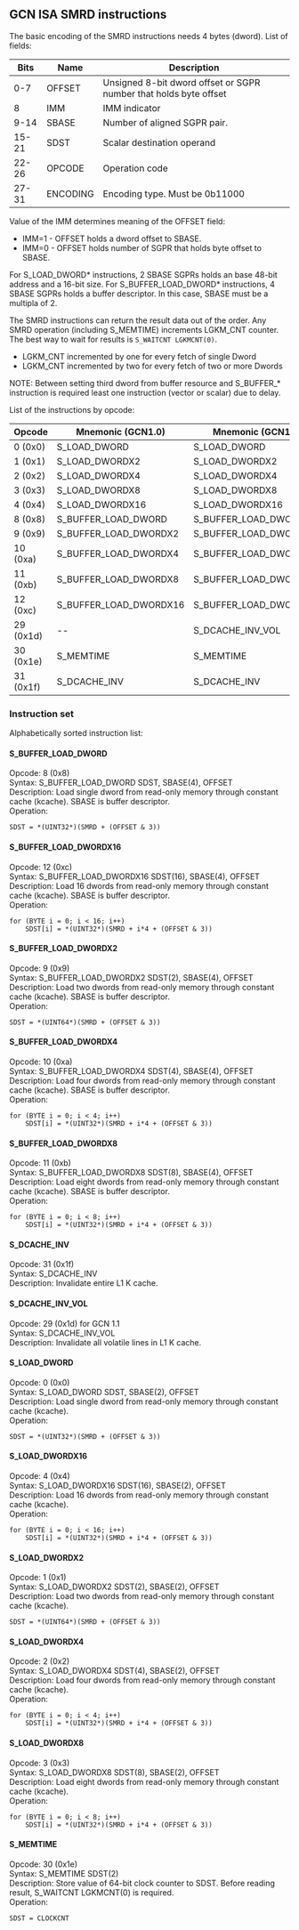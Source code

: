 ## GCN ISA SMRD instructions

The basic encoding of the SMRD instructions needs 4 bytes (dword). List of fields:

Bits  | Name     | Description
------|----------|------------------------------
0-7   | OFFSET   | Unsigned 8-bit dword offset or SGPR number that holds byte offset
8     | IMM      | IMM indicator
9-14  | SBASE    | Number of aligned SGPR pair.
15-21 | SDST     | Scalar destination operand
22-26 | OPCODE   | Operation code
27-31 | ENCODING | Encoding type. Must be 0b11000

Value of the IMM determines meaning of the OFFSET field:

* IMM=1 - OFFSET holds a dword offset to SBASE.
* IMM=0 - OFFSET holds number of SGPR that holds byte offset to SBASE.

For S_LOAD_DWORD\* instructions, 2 SBASE SGPRs holds an base 48-bit address and a
16-bit size.
For S_BUFFER_LOAD_DWORD\* instructions, 4 SBASE SGPRs holds a buffer descriptor.
In this case, SBASE must be a multipla of 2.

The SMRD instructions can return the result data out of the order. Any SMRD operation
(including S_MEMTIME) increments LGKM_CNT counter. The best way to wait for results
is `S_WAITCNT LGKMCNT(0)`.

* LGKM_CNT incremented by one for every fetch of single Dword
* LGKM_CNT incremented by two for every fetch of two or more Dwords

NOTE: Between setting third dword from buffer resource and S_BUFFER_* instruction
is required least one instruction (vector or scalar) due to delay.

List of the instructions by opcode:

 Opcode     | Mnemonic (GCN1.0)        | Mnemonic (GCN1.1)
------------|--------------------------|--------------------------
 0 (0x0)    | S_LOAD_DWORD             | S_LOAD_DWORD
 1 (0x1)    | S_LOAD_DWORDX2           | S_LOAD_DWORDX2
 2 (0x2)    | S_LOAD_DWORDX4           | S_LOAD_DWORDX4
 3 (0x3)    | S_LOAD_DWORDX8           | S_LOAD_DWORDX8
 4 (0x4)    | S_LOAD_DWORDX16          | S_LOAD_DWORDX16
 8 (0x8)    | S_BUFFER_LOAD_DWORD      | S_BUFFER_LOAD_DWORD
 9 (0x9)    | S_BUFFER_LOAD_DWORDX2    | S_BUFFER_LOAD_DWORDX2
 10 (0xa)   | S_BUFFER_LOAD_DWORDX4    | S_BUFFER_LOAD_DWORDX4
 11 (0xb)   | S_BUFFER_LOAD_DWORDX8    | S_BUFFER_LOAD_DWORDX8
 12 (0xc)   | S_BUFFER_LOAD_DWORDX16   | S_BUFFER_LOAD_DWORDX16
 29 (0x1d)  | --                       | S_DCACHE_INV_VOL
 30 (0x1e)  | S_MEMTIME                | S_MEMTIME
 31 (0x1f)  | S_DCACHE_INV             | S_DCACHE_INV

### Instruction set

Alphabetically sorted instruction list:

#### S_BUFFER_LOAD_DWORD

Opcode: 8 (0x8)  
Syntax: S_BUFFER_LOAD_DWORD SDST, SBASE(4), OFFSET  
Description: Load single dword from read-only memory through constant cache (kcache).
SBASE is buffer descriptor.  
Operation:  
```
SDST = *(UINT32*)(SMRD + (OFFSET & 3))
```

#### S_BUFFER_LOAD_DWORDX16

Opcode: 12 (0xc)  
Syntax: S_BUFFER_LOAD_DWORDX16 SDST(16), SBASE(4), OFFSET  
Description: Load 16 dwords from read-only memory through constant cache (kcache).
SBASE is buffer descriptor.  
Operation:  
```
for (BYTE i = 0; i < 16; i++)
    SDST[i] = *(UINT32*)(SMRD + i*4 + (OFFSET & 3))
```

#### S_BUFFER_LOAD_DWORDX2

Opcode: 9 (0x9)  
Syntax: S_BUFFER_LOAD_DWORDX2 SDST(2), SBASE(4), OFFSET  
Description: Load two dwords from read-only memory through constant cache (kcache).
SBASE is buffer descriptor.  
Operation:  
```
SDST = *(UINT64*)(SMRD + (OFFSET & 3))
```

#### S_BUFFER_LOAD_DWORDX4

Opcode: 10 (0xa)  
Syntax: S_BUFFER_LOAD_DWORDX4 SDST(4), SBASE(4), OFFSET  
Description: Load four dwords from read-only memory through constant cache (kcache).
SBASE is buffer descriptor.  
Operation:  
```
for (BYTE i = 0; i < 4; i++)
    SDST[i] = *(UINT32*)(SMRD + i*4 + (OFFSET & 3))
```

#### S_BUFFER_LOAD_DWORDX8

Opcode: 11 (0xb)  
Syntax: S_BUFFER_LOAD_DWORDX8 SDST(8), SBASE(4), OFFSET  
Description: Load eight dwords from read-only memory through constant cache (kcache).
SBASE is buffer descriptor.  
Operation:  
```
for (BYTE i = 0; i < 8; i++)
    SDST[i] = *(UINT32*)(SMRD + i*4 + (OFFSET & 3))
```

#### S_DCACHE_INV

Opcode: 31 (0x1f)  
Syntax: S_DCACHE_INV  
Description: Invalidate entire L1 K cache.

#### S_DCACHE_INV_VOL

Opcode: 29 (0x1d) for GCN 1.1  
Syntax: S_DCACHE_INV_VOL  
Description: Invalidate all volatile lines in L1 K cache.

#### S_LOAD_DWORD

Opcode: 0 (0x0)  
Syntax: S_LOAD_DWORD SDST, SBASE(2), OFFSET  
Description: Load single dword from read-only memory through constant cache (kcache).  
Operation:  
```
SDST = *(UINT32*)(SMRD + (OFFSET & 3))
```

#### S_LOAD_DWORDX16

Opcode: 4 (0x4)  
Syntax: S_LOAD_DWORDX16 SDST(16), SBASE(2), OFFSET  
Description: Load 16 dwords from read-only memory through constant cache (kcache).  
Operation:  
```
for (BYTE i = 0; i < 16; i++)
    SDST[i] = *(UINT32*)(SMRD + i*4 + (OFFSET & 3))
```

#### S_LOAD_DWORDX2

Opcode: 1 (0x1)  
Syntax: S_LOAD_DWORDX2 SDST(2), SBASE(2), OFFSET  
Description: Load two dwords from read-only memory through constant cache (kcache).  
```
SDST = *(UINT64*)(SMRD + (OFFSET & 3))
```

#### S_LOAD_DWORDX4

Opcode: 2 (0x2)  
Syntax: S_LOAD_DWORDX4 SDST(4), SBASE(2), OFFSET  
Description: Load four dwords from read-only memory through constant cache (kcache).  
Operation:  
```
for (BYTE i = 0; i < 4; i++)
    SDST[i] = *(UINT32*)(SMRD + i*4 + (OFFSET & 3))
```

#### S_LOAD_DWORDX8

Opcode: 3 (0x3)  
Syntax: S_LOAD_DWORDX8 SDST(8), SBASE(2), OFFSET  
Description: Load eight dwords from read-only memory through constant cache (kcache).  
Operation:  
```
for (BYTE i = 0; i < 8; i++)
    SDST[i] = *(UINT32*)(SMRD + i*4 + (OFFSET & 3))
```

#### S_MEMTIME

Opcode: 30 (0x1e)  
Syntax: S_MEMTIME SDST(2)  
Description: Store value of 64-bit clock counter to SDST. Before reading result, S_WAITCNT
LGKMCNT(0) is required.  
Operation:  
```
SDST = CLOCKCNT
```
